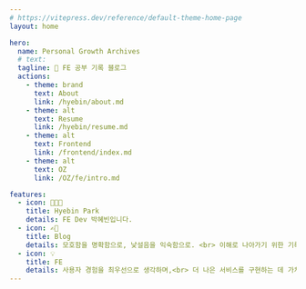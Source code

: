 ```yaml
---
# https://vitepress.dev/reference/default-theme-home-page
layout: home

hero:
  name: Personal Growth Archives
  # text:
  tagline: 🐣 FE 공부 기록 블로그
  actions:
    - theme: brand
      text: About
      link: /hyebin/about.md
    - theme: alt
      text: Resume
      link: /hyebin/resume.md
    - theme: alt
      text: Frontend
      link: /frontend/index.md
    - theme: alt
      text: OZ
      link: /OZ/fe/intro.md

features:
  - icon: 👩🏻‍💻
    title: Hyebin Park
    details: FE Dev 박혜빈입니다.
  - icon: ✍🏼
    title: Blog
    details: 모호함을 명확함으로, 낯설음을 익숙함으로. <br> 이해로 나아가기 위한 기록
  - icon: 💡
    title: FE
    details: 사용자 경험을 최우선으로 생각하며,<br> 더 나은 서비스를 구현하는 데 가치를 둡니다.
---
```

